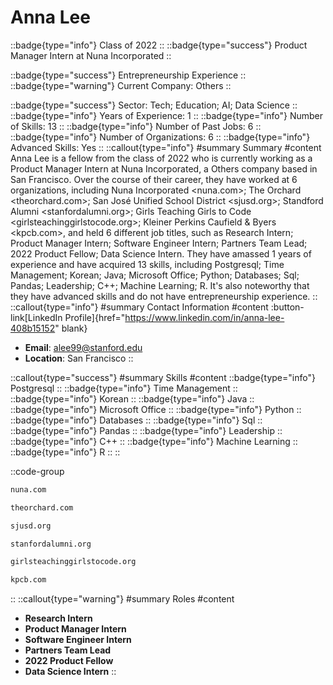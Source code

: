# Anna Lee
::badge{type="info"}
Class of 2022
::
::badge{type="success"}
Product Manager Intern at Nuna Incorporated
::

::badge{type="success"}
Entrepreneurship Experience
::
::badge{type="warning"}
Current Company: Others
::

::badge{type="success"}
Sector: Tech; Education; AI; Data Science
::
::badge{type="info"}
Years of Experience: 1
::
::badge{type="info"}
Number of Skills: 13
::
::badge{type="info"}
Number of Past Jobs: 6
::
::badge{type="info"}
Number of Organizations: 6
::
::badge{type="info"}
Advanced Skills: Yes
::
::callout{type="info"}
#summary
Summary
#content
Anna Lee is a fellow from the class of 2022 who is currently working as a Product Manager Intern at Nuna Incorporated, a Others company based in San Francisco. Over the course of their career, they have worked at 6 organizations, including Nuna Incorporated <nuna.com>; The Orchard <theorchard.com>; San José Unified School District <sjusd.org>; Standford Alumni <stanfordalumni.org>; Girls Teaching Girls to Code <girlsteachinggirlstocode.org>; Kleiner Perkins Caufield & Byers <kpcb.com>, and held 6 different job titles, such as Research Intern; Product Manager Intern; Software Engineer Intern; Partners Team Lead; 2022 Product Fellow; Data Science Intern. They have amassed 1 years of experience and have acquired 13 skills, including Postgresql; Time Management; Korean; Java; Microsoft Office; Python; Databases; Sql; Pandas; Leadership; C++; Machine Learning; R. It's also noteworthy that they have advanced skills and do not have entrepreneurship experience.
::
::callout{type="info"}
#summary
Contact Information
#content
:button-link[LinkedIn Profile]{href="https://www.linkedin.com/in/anna-lee-408b15152" blank}
- **Email**: alee99@stanford.edu
- **Location**: San Francisco
::

::callout{type="success"}
#summary
Skills
#content
::badge{type="info"}
Postgresql
::
::badge{type="info"}
Time Management
::
::badge{type="info"}
Korean
::
::badge{type="info"}
Java
::
::badge{type="info"}
Microsoft Office
::
::badge{type="info"}
Python
::
::badge{type="info"}
Databases
::
::badge{type="info"}
Sql
::
::badge{type="info"}
Pandas
::
::badge{type="info"}
Leadership
::
::badge{type="info"}
C++
::
::badge{type="info"}
Machine Learning
::
::badge{type="info"}
R
::
::

::code-group
```bash [Nuna Incorporated]
nuna.com
```
```bash [The Orchard]
theorchard.com
```
```bash [San José Unified School District]
sjusd.org
```
```bash [Standford Alumni]
stanfordalumni.org
```
```bash [Girls Teaching Girls to Code]
girlsteachinggirlstocode.org
```
```bash [Kleiner Perkins Caufield & Byers]
kpcb.com
```
::
::callout{type="warning"}
#summary
Roles
#content
- **Research Intern**
- **Product Manager Intern**
- **Software Engineer Intern**
- **Partners Team Lead**
- **2022 Product Fellow**
- **Data Science Intern**
::

